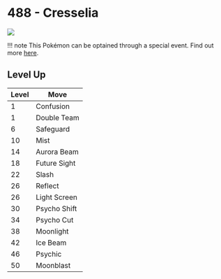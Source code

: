 # 488 - Cresselia
![][488]

!!! note
    This Pokémon can be optained through a special event. Find out more [here](../../special_events/#cresselia).

## Level Up

Level | Move
---   | ---
  1   | Confusion
  1   | Double Team
  6   | Safeguard
 10   | Mist
 14   | Aurora Beam
 18   | Future Sight
 22   | Slash
 26   | Reflect
 26   | Light Screen
 30   | Psycho Shift
 34   | Psycho Cut
 38   | Moonlight
 42   | Ice Beam
 46   | Psychic
 50   | Moonblast

[488]: ../img/pokemon/488.png
